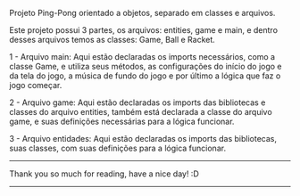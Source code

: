 Projeto Ping-Pong orientado a objetos, separado em classes e arquivos.

Este projeto possui 3 partes, os arquivos: entities, game e main, e dentro desses arquivos temos as classes: Game, Ball e Racket.

1 - Arquivo main: Aqui estão declaradas os imports necessários, como a classe Game, e utiliza seus métodos, as configurações do 
início do jogo e da tela do jogo, a música de fundo do jogo e por último a lógica que faz o jogo começar.

2 - Arquivo game: Aqui estão declaradas os imports das bibliotecas e classes do arquivo entities, também está declarada a classe do 
arquivo game, e suas definições necessárias para a lógica funcionar.

3 - Arquivo entidades: Aqui estão declaradas os imports das bibliotecas, suas classes, com suas definições para a lógica funcionar.

------------------------------------------------------

Thank you so much for reading, have a nice day! :D

------------------------------------------------------